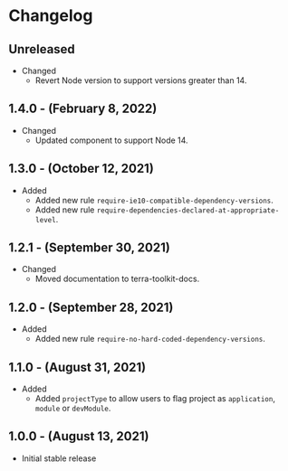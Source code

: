 # Changelog

## Unreleased

* Changed
  * Revert Node version to support versions greater than 14.

## 1.4.0 - (February 8, 2022)

* Changed
  * Updated component to support Node 14.
  
## 1.3.0 - (October 12, 2021)

* Added
  * Added new rule `require-ie10-compatible-dependency-versions`.
  * Added new rule `require-dependencies-declared-at-appropriate-level`.

## 1.2.1 - (September 30, 2021)

* Changed
  * Moved documentation to terra-toolkit-docs.

## 1.2.0 - (September 28, 2021)

* Added
  * Added new rule `require-no-hard-coded-dependency-versions`.

## 1.1.0 - (August 31, 2021)

* Added
  * Added `projectType` to allow users to flag project as `application`, `module` or `devModule`.

## 1.0.0 - (August 13, 2021)

* Initial stable release
